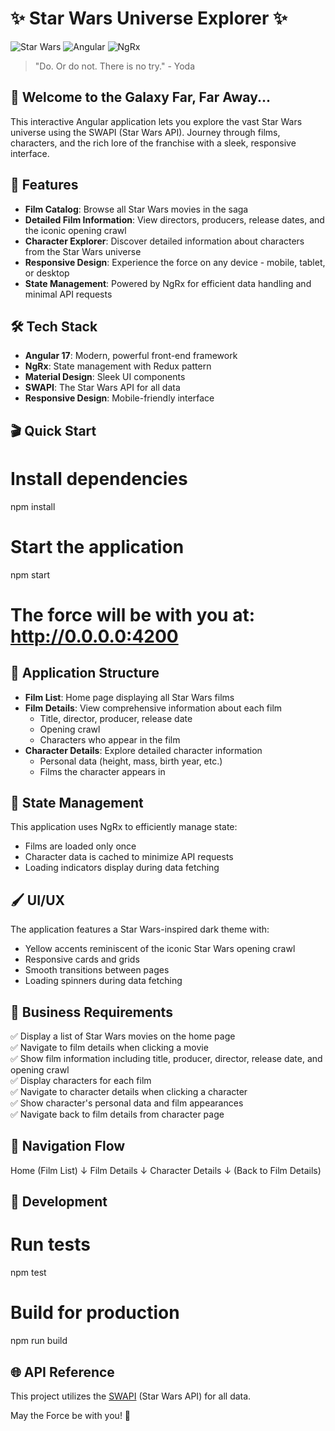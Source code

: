 # ✨ Star Wars Universe Explorer ✨

![Star Wars](https://img.shields.io/badge/Star%20Wars-FFE81F?style=for-the-badge&logo=star%20wars&logoColor=black)
![Angular](https://img.shields.io/badge/Angular-DD0031?style=for-the-badge&logo=angular&logoColor=white)
![NgRx](https://img.shields.io/badge/NgRx-BA2BD2?style=for-the-badge&logo=redux&logoColor=white)

> "Do. Or do not. There is no try." - Yoda

## 🚀 Welcome to the Galaxy Far, Far Away...

This interactive Angular application lets you explore the vast Star Wars universe using the SWAPI (Star Wars API). Journey through films, characters, and the rich lore of the franchise with a sleek, responsive interface.

## 🌟 Features

- **Film Catalog**: Browse all Star Wars movies in the saga
- **Detailed Film Information**: View directors, producers, release dates, and the iconic opening crawl
- **Character Explorer**: Discover detailed information about characters from the Star Wars universe
- **Responsive Design**: Experience the force on any device - mobile, tablet, or desktop
- **State Management**: Powered by NgRx for efficient data handling and minimal API requests

## 🛠️ Tech Stack

- **Angular 17**: Modern, powerful front-end framework
- **NgRx**: State management with Redux pattern
- **Material Design**: Sleek UI components
- **SWAPI**: The Star Wars API for all data
- **Responsive Design**: Mobile-friendly interface

## 🎬 Quick Start


# Install dependencies
npm install

# Start the application
npm start

# The force will be with you at: http://0.0.0.0:4200


## 📱 Application Structure

- **Film List**: Home page displaying all Star Wars films
- **Film Details**: View comprehensive information about each film
  - Title, director, producer, release date
  - Opening crawl
  - Characters who appear in the film
- **Character Details**: Explore detailed character information
  - Personal data (height, mass, birth year, etc.)
  - Films the character appears in

## 🧠 State Management

This application uses NgRx to efficiently manage state:
- Films are loaded only once
- Character data is cached to minimize API requests
- Loading indicators display during data fetching

## 🖌️ UI/UX

The application features a Star Wars-inspired dark theme with:
- Yellow accents reminiscent of the iconic Star Wars opening crawl
- Responsive cards and grids
- Smooth transitions between pages
- Loading spinners during data fetching

## 📝 Business Requirements

✅ Display a list of Star Wars movies on the home page  
✅ Navigate to film details when clicking a movie  
✅ Show film information including title, producer, director, release date, and opening crawl  
✅ Display characters for each film  
✅ Navigate to character details when clicking a character  
✅ Show character's personal data and film appearances  
✅ Navigate back to film details from character page  

## 🔗 Navigation Flow


Home (Film List)
    ↓ 
Film Details
    ↓
Character Details
    ↓
(Back to Film Details)


## 🧪 Development


# Run tests
npm test

# Build for production
npm run build


## 🌐 API Reference

This project utilizes the [SWAPI](https://swapi.dev/) (Star Wars API) for all data.


May the Force be with you! 🌠
